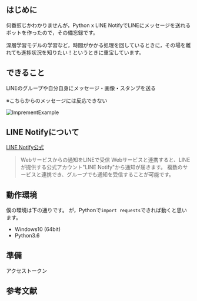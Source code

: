 <!---
    title: PythonでLINEにメッセージを送る
    tags: Python LineNotify Line bot
    author: moriita
    slide: false
-->


## はじめに

何番煎じかわかりませんが，Python x LINE NotifyでLINEにメッセージを送れるボットを作ったので，その備忘録です。

深層学習モデルの学習など，時間がかかる処理を回しているときに，その場を離れても進捗状況を知りたい！というときに重宝しています。



## できること

LINEのグループや自分自身にメッセージ・画像・スタンプを送る

※こちらからのメッセージには反応できない


![ImprementExample]( "ImprementExample")


## LINE Notifyについて

[LINE Notify公式](https://notify-bot.line.me/ja/)

> Webサービスからの通知をLINEで受信
> Webサービスと連携すると、LINEが提供する公式アカウント"LINE Notify"から通知が届きます。
> 複数のサービスと連携でき、グループでも通知を受信することが可能です。



## 動作環境

僕の環境は下の通りです。
が，Pythonで`import requests`できれば動くと思います。

* Windows10 (64bit)
* Python3.6



## 準備

アクセストークン






## 参考文献

